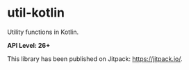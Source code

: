 # util-kotlin
Utility functions in Kotlin.

**API Level: 26+**

This library has been published on Jitpack: https://jitpack.io/.
